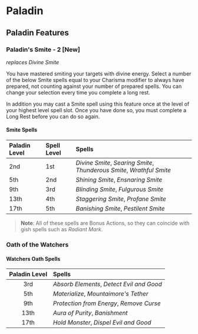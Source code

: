 # Paladin

## Paladin Features

### Paladin's Smite - 2 [New]

_replaces Divine Smite_

You have mastered smiting your targets with divine energy. Select a number of the below Smite spells equal to your Charisma modifier to always have prepared, not counting against your number of prepared spells. You can change your selection every time you complete a long rest.

In addition you may cast a Smite spell using this feature once at the level of your highest level spell slot. Once you have done so, you must complete a Long Rest before you can do so again.

#### Smite Spells

| Paladin Level | Spell Level | Spells |
|:--------------|:-------|:------|
| 2nd | 1st | _Divine Smite_, _Searing Smite_, _Thunderous Smite_, _Wrathful Smite_ |
| 5th | 2nd | _Shining Smite_, _Ensnaring Smite_ |
| 9th | 3rd | _Blinding Smite_, _Fulgurous Smite_ |
| 13th | 4th | _Staggering Smite_, _Profane Smite_ |
| 17th | 5th | _Banishing Smite_, _Pestilent Smite_ |

> **Note**: All of these spells are Bonus Actions, so they can coincide with gish spells such as _Radiant Mark_.

### Oath of the Watchers

#### Watchers Oath Spells

| Paladin Level | Spells |
|:-------------:|:----------|
| 3rd | _Absorb Elements_, _Detect Evil and Good_ |
| 5th | _Materialize_, _Mountaimore's Tether_ |
| 9th | _Protection from Energy_, _Remove Curse_ |
| 13th | _Aura of Purity_, _Banishment_ |
| 17th | _Hold Monster_, _Dispel Evil and Good_ |
